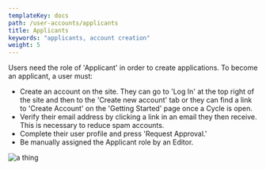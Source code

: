 ```yaml
---
templateKey: docs
path: /user-accounts/applicants
title: Applicants
keywords: "applicants, account creation"
weight: 5
---
```

Users need the role of 'Applicant' in order to create applications. To become an applicant, a user must:

* Create an account on the site. They can go to 'Log In' at the top right of the site and then to the 'Create new account' tab or they can find a link to 'Create Account' on the 'Getting Started' page once a Cycle is open.
* Verify their email address by clicking a link in an email they then receive. This is necessary to reduce spam accounts.
* Complete their user profile and press 'Request Approval.'
* Be manually assigned the Applicant role by an Editor.

![a thing](media/img.)
<!--stackedit_data:
eyJoaXN0b3J5IjpbLTIwNzYyMDE2NTJdfQ==
-->